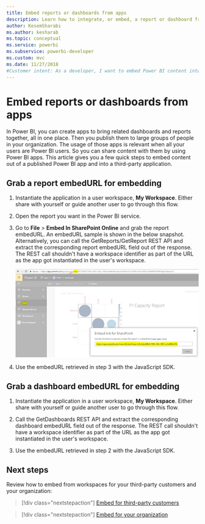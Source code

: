 ```yaml
---
title: Embed reports or dashboards from apps
description: Learn how to integrate, or embed, a report or dashboard from a Power BI app and not from a workspace.
author: KesemSharabi
ms.author: kesharab
ms.topic: conceptual
ms.service: powerbi
ms.subservice: powerbi-developer
ms.custom: mvc
ms.date: 11/27/2018
#Customer intent: As a developer, I want to embed Power BI content into an application from an app, so users of an organization can share data.
---
```


# Embed reports or dashboards from apps

In Power BI, you can create apps to bring related dashboards and reports together, all in one place. Then you publish them to large groups of people in your organization. The usage of those apps is relevant when all your users are Power BI users. So you can share content with them by using Power BI apps. This article gives you a few quick steps to embed content out of a published Power BI app and into a third-party application.

## Grab a report embedURL for embedding

1. Instantiate the application in a user workspace, **My Workspace**. Either share with yourself or guide another user to go through this flow.

2. Open the report you want in the Power BI service.

3. Go to **File** > **Embed In SharePoint Online** and grab the report embedURL. An embedURL sample is shown in the below snapshot. Alternatively, you can call the GetReports/GetReport REST API and extract the corresponding report embedURL field out of the response. The REST call shouldn't have a workspace identifier as part of the URL as the app got instantiated in the user's workspace.

    ![Embed from apps](media/embed-from-apps/embed-from-app.png)

4. Use the embedURL retrieved in step 3 with the JavaScript SDK.

## Grab a dashboard embedURL for embedding

1. Instantiate the application in a user workspace, **My Workspace**. Either share with yourself or guide another user to go through this flow.

2. Call the GetDashboards REST API and extract the corresponding dashboard embedURL field out of the response. The REST call shouldn't have a workspace identifier as part of the URL as the app got instantiated in the user's workspace.

3. Use the embedURL retrieved in step 2 with the JavaScript SDK.

## Next steps

Review how to embed from workspaces for your third-party customers and your organization:

> [!div class="nextstepaction"]
>[Embed for third-party customers](embed-sample-for-customers.md)

> [!div class="nextstepaction"]
>[Embed for your organization](embed-sample-for-your-organization.md)
